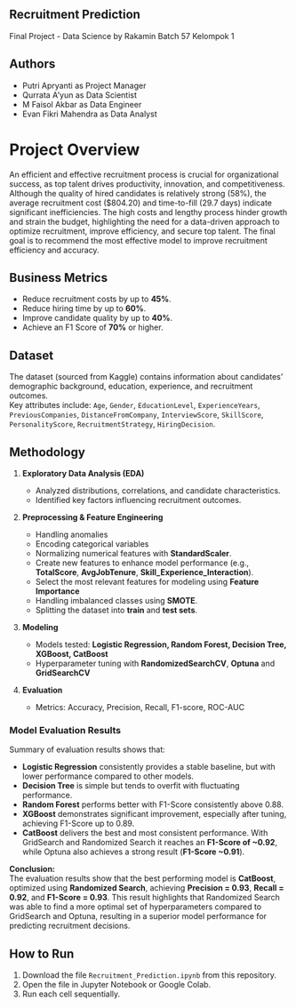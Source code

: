 ## Recruitment Prediction
Final Project - Data Science by Rakamin Batch 57 Kelompok 1

## Authors
- Putri Apryanti as Project Manager
- Qurrata A'yun as Data Scientist
- M Faisol Akbar as Data Engineer
- Evan Fikri Mahendra as Data Analyst

# Project Overview

An efficient and effective recruitment process is crucial for organizational success, as top talent drives productivity, innovation, and competitiveness. Although the quality of hired candidates is relatively strong (58%), the average recruitment cost ($804.20) and time-to-fill (29.7 days) indicate significant inefficiencies. The high costs and lengthy process hinder growth and strain the budget, highlighting the need for a data-driven approach to optimize recruitment, improve efficiency, and secure top talent.
The final goal is to recommend the most effective model to improve recruitment efficiency and accuracy.

## Business Metrics
- Reduce recruitment costs by up to **45%**.  
- Reduce hiring time by up to **60%**.  
- Improve candidate quality by up to **40%**.  
- Achieve an F1 Score of **70%** or higher. 
  
## Dataset
The dataset (sourced from Kaggle) contains information about candidates’ demographic background, education, experience, and recruitment outcomes.  
Key attributes include:
  `Age`, `Gender`, `EducationLevel`, `ExperienceYears`, `PreviousCompanies`, `DistanceFromCompany`, `InterviewScore`, `SkillScore`, `PersonalityScore`,  `RecruitmentStrategy`, `HiringDecision`.

 ## Methodology
1. **Exploratory Data Analysis (EDA)**  
   - Analyzed distributions, correlations, and candidate characteristics.  
   - Identified key factors influencing recruitment outcomes.  

2. **Preprocessing & Feature Engineering**  
   - Handling anomalies 
   - Encoding categorical variables  
   - Normalizing numerical features with **StandardScaler**.
   - Create new features to enhance model performance (e.g., **TotalScore**, **AvgJobTenure**, **Skill_Experience_Interaction**).
   - Select the most relevant features for modeling using **Feature Importance**
   - Handling imbalanced classes using **SMOTE**.  
   - Splitting the dataset into **train** and **test sets**. 

3. **Modeling**  
   - Models tested: **Logistic Regression, Random Forest, Decision Tree, XGBoost, CatBoost**  
   - Hyperparameter tuning with **RandomizedSearchCV**, **Optuna** and **GridSearchCV**  

4. **Evaluation**  
   - Metrics: Accuracy, Precision, Recall, F1-score, ROC-AUC
  
### Model Evaluation Results

Summary of evaluation results shows that:  
- **Logistic Regression** consistently provides a stable baseline, but with lower performance compared to other models.  
- **Decision Tree** is simple but tends to overfit with fluctuating performance.  
- **Random Forest** performs better with F1-Score consistently above 0.88.  
- **XGBoost** demonstrates significant improvement, especially after tuning, achieving F1-Score up to 0.89.  
- **CatBoost** delivers the best and most consistent performance. With GridSearch and Randomized Search it reaches an **F1-Score of ~0.92**, while Optuna also achieves a strong result (**F1-Score ~0.91**).  

**Conclusion:**  
The evaluation results show that the best performing model is **CatBoost**, optimized using **Randomized Search**, achieving **Precision = 0.93**, **Recall = 0.92**, and **F1-Score = 0.93**. This result highlights that Randomized Search was able to find a more optimal set of hyperparameters compared to GridSearch and Optuna, resulting in a superior model performance for predicting recruitment decisions.
 
## How to Run
1. Download the file `Recruitment_Prediction.ipynb` from this repository.  
2. Open the file in Jupyter Notebook or Google Colab.  
3. Run each cell sequentially.  


